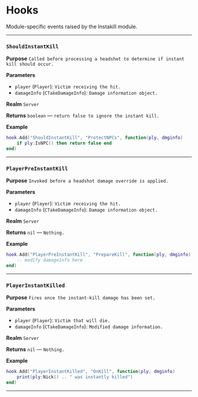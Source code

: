 # Hooks
Module-specific events raised by the Instakill module.

---
### `ShouldInstantKill`

**Purpose**
`Called before processing a headshot to determine if instant kill should occur.`

**Parameters**

* `player` (`Player`): `Victim receiving the hit.`
* `damageInfo` (`CTakeDamageInfo`): `Damage information object.`

**Realm**
`Server`

**Returns**
`boolean` — `return false to ignore the instant kill.`

**Example**

```lua
hook.Add("ShouldInstantKill", "ProtectNPCs", function(ply, dmginfo)
    if ply:IsNPC() then return false end
end)
```

---

### `PlayerPreInstantKill`

**Purpose**
`Invoked before a headshot damage override is applied.`

**Parameters**

* `player` (`Player`): `Victim receiving the hit.`
* `damageInfo` (`CTakeDamageInfo`): `Damage information object.`

**Realm**
`Server`

**Returns**
`nil` — `Nothing.`

**Example**

```lua
hook.Add("PlayerPreInstantKill", "PrepareKill", function(ply, dmginfo)
    -- modify damageInfo here
end)
```

---

### `PlayerInstantKilled`

**Purpose**
`Fires once the instant-kill damage has been set.`

**Parameters**

* `player` (`Player`): `Victim that will die.`
* `damageInfo` (`CTakeDamageInfo`): `Modified damage information.`

**Realm**
`Server`

**Returns**
`nil` — `Nothing.`

**Example**

```lua
hook.Add("PlayerInstantKilled", "OnKill", function(ply, dmginfo)
    print(ply:Nick() .. " was instantly killed")
end)
```

---
